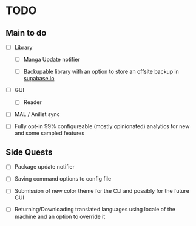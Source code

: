# TODO

## Main to do

- [ ] Library

    - [ ] Manga Update notifier

    - [ ] Backupable library with an option to store an offsite backup in [supabase.io](https://supabase.io)

- [ ] GUI

    - [ ] Reader

- [ ] MAL / Anilist sync

- [ ] Fully opt-in 99% configureable (mostly opinionated) analytics for new and some sampled features

## Side Quests

- [ ] Package update notifier

- [ ] Saving command options to config file

- [ ] Submission of new color theme for the CLI and possibly for the future GUI

- [ ] Returning/Downloading translated languages using locale of the machine and an option to override it
